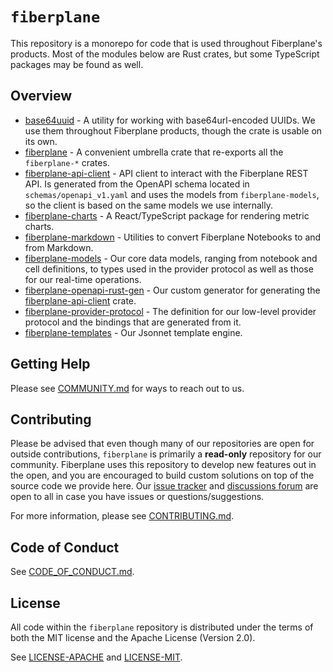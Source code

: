 # `fiberplane`

This repository is a monorepo for code that is used throughout Fiberplane's
products. Most of the modules below are Rust crates, but some TypeScript
packages may be found as well.

## Overview

- [base64uuid](base64uuid/) - A utility for working with base64url-encoded
  UUIDs. We use them throughout Fiberplane products, though the crate is usable
  on its own.
- [fiberplane](fiberplane/) - A convenient umbrella crate that re-exports all
  the `fiberplane-*` crates.
- [fiberplane-api-client](fiberplane-api-client/) - API client to interact with
  the Fiberplane REST API. Is generated from the OpenAPI schema located in
  `schemas/openapi_v1.yaml` and uses the models from `fiberplane-models`, so the
  client is based on the same models we use internally.
- [fiberplane-charts](fiberplane-charts/) - A React/TypeScript package for
  rendering metric charts.
- [fiberplane-markdown](fiberplane-markdown/) - Utilities to convert Fiberplane
  Notebooks to and from Markdown.
- [fiberplane-models](fiberplane-models/) - Our core data models, ranging from
  notebook and cell definitions, to types used in the provider protocol as well
  as those for our real-time operations.
- [fiberplane-openapi-rust-gen](fiberplane-openapi-rust-gen/) - Our custom
  generator for generating the [fiberplane-api-client](fiberplane-api-client/)
  crate.
- [fiberplane-provider-protocol](fiberplane-provider-protocol/) - The definition
  for our low-level provider protocol and the bindings that are generated from
  it.
- [fiberplane-templates](fiberplane-templates/) - Our Jsonnet template engine.

## Getting Help

Please see [COMMUNITY.md](COMMUNITY.md) for ways to reach out to us.

## Contributing

Please be advised that even though many of our repositories are open for outside
contributions, `fiberplane` is primarily a **read-only** repository for our
community. Fiberplane uses this repository to develop new features out in the
open, and you are encouraged to build custom solutions on top of the source code
we provide here. Our [issue tracker](https://github.com/fiberplane/fiberplane/issues)
and [discussions forum](https://github.com/fiberplane/fiberplane/discussions)
are open to all in case you have issues or questions/suggestions.

For more information, please see [CONTRIBUTING.md](CONTRIBUTING.md).

## Code of Conduct

See [CODE_OF_CONDUCT.md](CODE_OF_CONDUCT.md).

## License

All code within the `fiberplane` repository is distributed under the terms of
both the MIT license and the Apache License (Version 2.0).

See [LICENSE-APACHE](LICENSE-APACHE) and [LICENSE-MIT](LICENSE-MIT).
